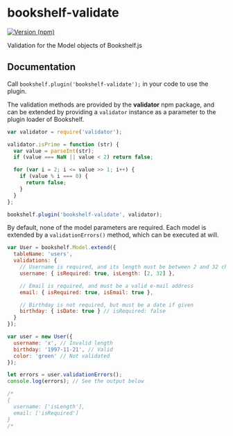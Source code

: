 # bookshelf-validate

[![Version (npm)](https://img.shields.io/npm/v/bookshelf-validate.svg)](https://npmjs.com/package/bookshelf-validate)

Validation for the Model objects of Bookshelf.js

## Documentation

Call `bookshelf.plugin('bookshelf-validate');` in your code to use the plugin.

The validation methods are provided by the __validator__ npm package, and can
be extended by providing a `validator` instance as a parameter to the plugin
loader of Bookshelf.

``` js
var validator = require('validator');

validator.isPrime = function (str) {
  var value = parseInt(str);
  if (value === NaN || value < 2) return false;

  for (var i = 2; i <= value >> 1; i++) {
    if (value % i === 0) {
      return false;
    }
  }
};

bookshelf.plugin('bookshelf-validate', validator);
```

By default, none of the model parameters are required. Each model is extended
by a `validationErrors()` method, which can be executed at will.

``` js
var User = bookshelf.Model.extend({
  tableName: 'users',
  validations: {
    // Username is required, and its length must be between 2 and 32 characters
    username: { isRequired: true, isLength: [2, 32] },

    // Email is required, and must be a valid e-mail address
    email: { isRequired: true, isEmail: true },

    // Birthday is not required, but must be a date if given
    birthday: { isDate: true } // isRequired: false
  }
});

var user = new User({
  username: 'x', // Invalid length
  birthday: '1997-11-21', // Valid
  color: 'green' // Not validated
});

let errors = user.validationErrors();
console.log(errors); // See the output below

/*
{
  username: ['isLength'],
  email: ['isRequired']
}
/*
```
